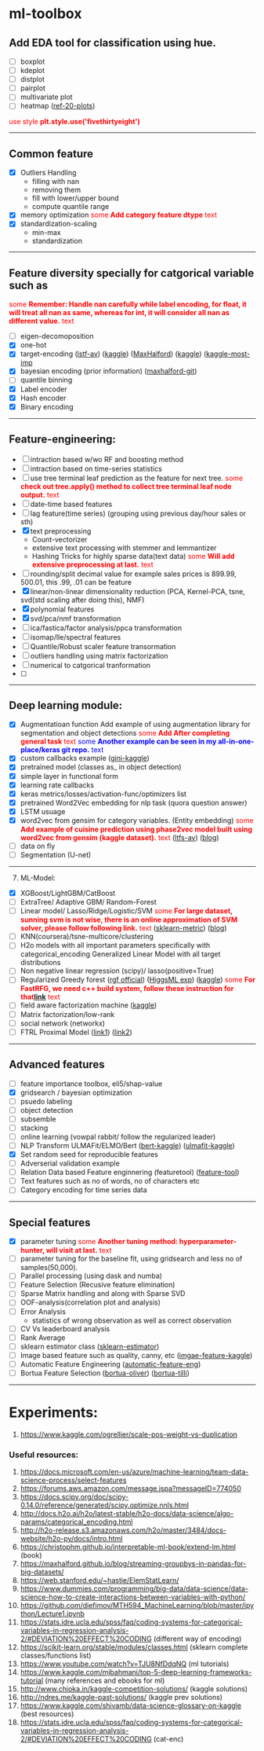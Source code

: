 # ml-toolbox

## Add EDA tool for classification using hue.
- [ ] boxplot
- [ ] kdeplot
- [ ] distplot
- [ ] pairplot
- [ ] multivariate plot
- [ ] heatmap
    ([ref-20-plots](https://www.kaggle.com/mjbahmani/20-ml-algorithms-15-plot-for-beginners))

<span style="color: red">use style **plt.style.use('fivethirtyeight')**</span>

---

## Common feature
- [x] Outliers Handling
    - filling with nan
    - removing them
    - fill with lower/upper bound 
    - compute quantile range
- [x] memory optimization
<span style="color:red">some **Add category feature dtype** text</span>
- [x] standardization-scaling
    - min-max
    - standardization
 
---

## Feature diversity specially for catgorical variable such as 
<span style="color:red">some **Remember: Handle nan carefully while label encoding, for float, it will treat all nan as same, whereas for int, it will consider all nan as different value.** text</span>
- [ ] eigen-decomoposition
- [x] one-hot
- [x] target-encoding
    ([lstf-av](https://github.com/mohsinkhn/ltfs-av/blob/dev/TargetEncoder.py))
    ([kaggle](https://www.kaggle.com/vprokopev/mean-likelihood-encodings-a-comprehensive-study?utm_medium=email&utm_source=mailchimp&utm_campaign=datanotes-20181004))
    ([MaxHalford](https://maxhalford.github.io/blog/target-encoding-done-the-right-way/))
    ([kaggle](https://www.kaggle.com/tnarik/likelihood-encoding-of-categorical-features))
    ([kaggle-most-imp](https://www.kaggle.com/scirpus/hybrid-jeepy-and-lgb (most impotant))
- [x] bayesian encoding (prior information)
    ([maxhalford-git](https://github.com/MaxHalford/xam/blob/master/docs/feature-extraction.md#smooth-target-encoding))
- [ ] quantile binning
- [x] Label encoder
- [x] Hash encoder
- [x] Binary encoding

---

## Feature-engineering:
- [ ] intraction based w/wo RF and boosting method
- [ ] intraction based on time-series statistics
- [ ] use tree terminal leaf prediction as the feature for next tree.
<span style="color:red">some **check out tree.apply() method to collect tree terminal leaf node output.** text</span>
- [ ] date-time based features
- [ ] lag feature(time series) (grouping using previous day/hour sales or sth)
- [x] text preprocessing
    - Count-vectorizer
    - extensive text processing with stemmer and lemmantizer
    - Hashing Tricks for highly sparse data(text data)
<span style="color:red">some **Will add extensive preprocessing at last.** text</span>
- [ ] rounding/split decimal value 
    for example sales prices is 899.99, 500.01, this .99, .01 can be feature
- [x] linear/non-linear dimensionality reduction (PCA, Kernel-PCA, tsne, svd(std scaling after doing this), NMF)
- [x] polynomial features
- [x] svd/pca/nmf transformation
- [ ] ica/fastica/factor analysis/ppca transformation
- [ ] isomap/lle/spectral features
- [ ] Quantile/Robust scaler feature transormation
- [ ] outliers handling using matrix factorization
- [ ] numerical to catgorical tranformation
- [ ] 

---
 
<!-- 
[click on this link](#my-multi-word-header)
### My Multi Word Header -->
<!-- [just](#like-this-one) -->

## Deep learning module:
- [x] Augmentatioan function
    Add example of using augmentation library for segmentation and object detections
<span style="color:red">some **Add After completing general task** text</span>
<span style="color:blue">some **Another example can be seen in my all-in-one-place/keras git repo.** text</span>
- [x] custom callbacks example
    ([gini-kaggle](https://www.kaggle.com/rspadim/gini-keras-callback-earlystopping-validation))
- [x] pretrained model (classes as_ in object detection)
- [x] simple layer in functional form
- [x] learning rate callbacks
- [x] keras metrics/losses/activation-func/optimizers list
- [x] pretrained Word2Vec embedding for nlp task (quora question answer)
- [x] LSTM usuage
- [x] word2vec from gensim for category variables. (Entity embedding)
    <span style="color:red">some **Add example of cuisine prediction using phase2vec model built using word2vec from gensim (kaggle dataset).** text</span>
    ([ltfs-av](https://github.com/mohsinkhn/ltfs-av))
    ([blog](http://kavita-ganesan.com/how-to-incorporate-phrases-into-word2vec-a-text-mining-approach/#.WuiiKtMvyds))
- [ ] data on fly 
- [ ] Segmentation (U-net)

---

7. ML-Model:
- [x] XGBoost/LightGBM/CatBoost
- [ ] ExtraTree/ Adaptive GBM/ Random-Forest
- [ ] Linear model/ Lasso/Ridge/Logistic/SVM
    <span style="color:red">some **For large dataset, sunning svm is not wise, there is an online approximation of SVM solver, please follow following link.** text</span>
    ([sklearn-metric](https://scikit-learn.org/stable/modules/metrics.html#metrics (kernel function)))
    ([blog](https://leon.bottou.org/projects/lasvm))
- [ ] KNN(coursera)/tsne-multicore/clustering
- [ ] H2o models with all important parameters specifically with categorical_encoding 
    Generalized Linear Model with all target distributions
- [ ] Non negative linear regression (scipy)/ lasso(positive=True)
- [ ] Regularized Greedy forest
    ([rgf official](https://github.com/RGF-team/rgf/tree/master/python-package))
    ([HiggsML exp](https://github.com/TimSalimans/HiggsML))
    ([kaggle](https://www.kaggle.com/scirpus/regularized-greedy-forest))
    <span style="color:red">some **For FastRFG, we need c++ build system, follow these instruction for that[link](https://github.com/RGF-team/rgf/tree/master/FastRGF)** text</span>
- [ ] field aware factorization machine
    ([kaggle](https://www.kaggle.com/scirpus/kernels))
- [ ] Matrix factorization/low-rank
- [ ] social network (networkx)
- [ ] FTRL Proximal Model
    ([link1](https://www.kaggle.com/ogrellier/multi-process-ftrl))
    ([link2](https://www.kaggle.com/supernova117/ftrl-with-validation-and-auc))
    
---

## Advanced features
- [ ] feature importance toolbox, eli5/shap-value
- [x] gridsearch / bayesian optimization
- [ ] psuedo labeling
- [ ] object detection
- [ ] subsemble
- [ ] stacking
- [ ] online learning (vowpal rabbit/ follow the regularized leader)
- [ ] NLP Transform ULMAFit/ELMO/Bert
    ([bert-kaggle](https://www.kaggle.com/christofhenkel/bert-embeddings-lstm/data))
    ([ulmafit-kaggle](https://www.kaggle.com/christofhenkel/ulmfit-fast-ai-starter))
- [x] Set random seed for reproducible features
- [ ] Adverserial validation example
- [ ] Relation Data based Feature enginnering (featuretool)
    ([feature-tool](https://medium.com/@rrfd/simple-automatic-feature-engineering-using-featuretools-in-python-for-classification-b1308040e183))
- [ ] Text features such as no of words, no of characters etc
- [ ] Category encoding for time series data

---

## Special features
- [x] parameter tuning
    <span style="color:red">some **Another tuning method: hyperparameter-hunter, will visit at last.** text</span>
- [ ] parameter tuning for the baseline fit, using gridsearch and less no of samples(50,000).
- [ ] Parallel processing (using dask and numba)
- [ ] Feature Selection (Recusive feature elimination)
- [ ] Sparse Matrix handling and along with Sparse SVD
- [ ] OOF-analysis(correlation plot and analysis)
- [ ] Error Analysis
    - statistics of wrong observation as well as correct observation
- [ ] CV Vs leaderboard analysis
- [ ] Rank Average
- [ ] sklearn estimator class
    ([sklearn-estimator](https://www.slideshare.net/PyData/julie-michelman-pandas-pipelines-and-custom-transformers))
- [ ] Image based feature such as quality, canny, etc
    ([imgae-feature-kaggle](https://www.kaggle.com/shivamb/ideas-for-image-features-and-image-quality))
- [ ] Automatic Feature Engineering
    ([automatic-feature-eng](https://www.kaggle.com/willkoehrsen/kernels))
- [ ] Bortua Feature Selection
    ([bortua-oliver](https://www.kaggle.com/ogrellier/noise-analysis-of-porto-seguro-s-features))
    ([bortua-tilli](https://www.kaggle.com/tilii7/boruta-feature-elimination))

---

# Experiments:
1. https://www.kaggle.com/ogrellier/scale-pos-weight-vs-duplication


### Useful resources:
1. https://docs.microsoft.com/en-us/azure/machine-learning/team-data-science-process/select-features
2. https://forums.aws.amazon.com/message.jspa?messageID=774050
3. https://docs.scipy.org/doc/scipy-0.14.0/reference/generated/scipy.optimize.nnls.html
4. http://docs.h2o.ai/h2o/latest-stable/h2o-docs/data-science/algo-params/categorical_encoding.html
5. http://h2o-release.s3.amazonaws.com/h2o/master/3484/docs-website/h2o-py/docs/intro.html
6. https://christophm.github.io/interpretable-ml-book/extend-lm.html (book)
7. https://maxhalford.github.io/blog/streaming-groupbys-in-pandas-for-big-datasets/
8. https://web.stanford.edu/~hastie/ElemStatLearn/
9. https://www.dummies.com/programming/big-data/data-science/data-science-how-to-create-interactions-between-variables-with-python/
10. https://github.com/diefimov/MTH594_MachineLearning/blob/master/ipython/Lecture1.ipynb
11. https://stats.idre.ucla.edu/spss/faq/coding-systems-for-categorical-variables-in-regression-analysis-2/#DEVIATION%20EFFECT%20CODING (different way of encoding)
12. https://scikit-learn.org/stable/modules/classes.html (sklearn complete classes/functions list)
13. https://www.youtube.com/watch?v=TJU8NfDdqNQ (ml tutorials)
14. https://www.kaggle.com/mjbahmani/top-5-deep-learning-frameworks-tutorial (many references and ebooks for ml)
15. http://www.chioka.in/kaggle-competition-solutions/ (kaggle solutions)
16. http://ndres.me/kaggle-past-solutions/ (kaggle prev solutions)
17. https://www.kaggle.com/shivamb/data-science-glossary-on-kaggle (best resources)
18. https://stats.idre.ucla.edu/spss/faq/coding-systems-for-categorical-variables-in-regression-analysis-2/#DEVIATION%20EFFECT%20CODING (cat-enc)

